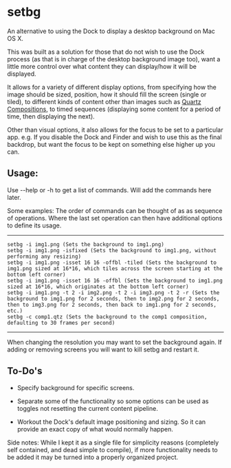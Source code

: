 setbg
=====

An alternative to using the Dock to display a desktop background on Mac OS X.

This was built as a solution for those that do not wish to use the Dock process (as that is in charge of the desktop background image too), want a little more control over what content they can display/how it will be displayed.

It allows for a variety of different display options, from specifying how the image should be sized, position, how it should fill the screen (single or tiled), to different kinds of content other than images such as [Quartz Compositions](https://developer.apple.com/library/mac/DOCUMENTATION/GraphicsImaging/Conceptual/QuartzComposerUserGuide/qc_intro/qc_intro.html), to timed sequences (displaying some content for a period of time, then displaying the next).

Other than visual options, it also allows for the focus to be set to a particular app. e.g. If you disable the Dock and Finder and wish to use this as the final backdrop, but want the focus to be kept on something else higher up you can.



Usage:
------
Use --help or -h to get a list of commands. Will add the commands here later.

Some examples:
The order of commands can be thought of as as sequence of operations. Where the last set operation can then have additional options to define its usage.

---
	setbg -i img1.png (Sets the background to img1.png)
	setbg -i img1.png -isfixed (Sets the background to img1.png, without performing any resizing)
	setbg -i img1.png -isset 16 16 -offbl -tiled (Sets the background to img1.png sized at 16*16, which tiles across the screen starting at the bottom left corner)
	setbg -i img1.png -isset 16 16 -offbl (Sets the background to img1.png sized at 16*16, which originates at the bottom left corner)
	setbg -i img1.png -t 2 -i img2.png -t 2 -i img3.png -t 2 -r (Sets the background to img1.png for 2 seconds, then to img2.png for 2 seconds, then to img3.png for 2 seconds, then back to img1.png for 2 seconds, etc.)
	setbg -c comp1.qtz (Sets the background to the comp1 composition, defaulting to 30 frames per second)
---

When changing the resolution you may want to set the background again. If adding or removing screens you will want to kill setbg and restart it.



To-Do's
-------
 * Specify background for specific screens.

 * Separate some of the functionality so some options can be used as toggles not resetting the current content pipeline.

 * Workout the Dock's default image positioning and sizing. So it can provide an exact copy of what would normally happen.


Side notes:
While I kept it as a single file for simplicity reasons (completely self contained, and dead simple to compile), if more functionality needs to be added it may be turned into a properly organized project.